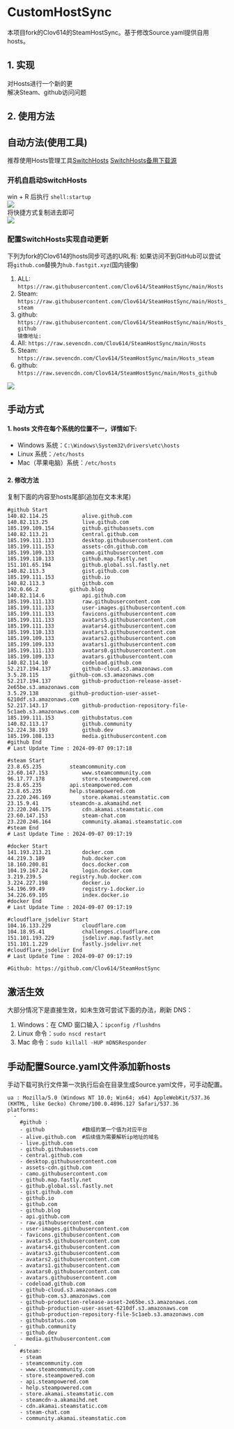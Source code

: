 # CustomHostSync
本项目fork的Clov614的SteamHostSync。基于修改Source.yaml提供自用hosts。

## 1. 实现
对Hosts进行一个新的更  
解决Steam、github访问问题

## 2. 使用方法
## 自动方法(使用工具)
推荐使用Hosts管理工具[SwitchHosts](https://github.com/oldj/SwitchHosts) 
[SwitchHosts备用下载源](https://nas.iaimi.info/s/nT5pb8jMQp32QwB)
### 开机自启动SwitchHosts
win + R 后执行 `shell:startup`    
![](/img/1.png)  
将快捷方式复制进去即可  
![](/img/2.png)  
### 配置SwitchHosts实现自动更新  
下列为fork的Clov614的hosts同步可选的URL有:
如果访问不到GitHub可以尝试将`github.com`替换为`hub.fastgit.xyz`(国内镜像)
1. ALL: `https://raw.githubusercontent.com/Clov614/SteamHostSync/main/Hosts`  
2. Steam: `https://raw.githubusercontent.com/Clov614/SteamHostSync/main/Hosts_steam`  
3. github: `https://raw.githubusercontent.com/Clov614/SteamHostSync/main/Hosts_github`    
`镜像地址:`
4. All: `https://raw.sevencdn.com/Clov614/SteamHostSync/main/Hosts`  
5. Steam: `https://raw.sevencdn.com/Clov614/SteamHostSync/main/Hosts_steam`  
6. github: `https://raw.sevencdn.com/Clov614/SteamHostSync/main/Hosts_github`  

![](/img/3.png)

## 手动方式
#### 1. hosts 文件在每个系统的位置不一，详情如下:
- Windows 系统：`C:\Windows\System32\drivers\etc\hosts`
- Linux 系统：`/etc/hosts`
- Mac（苹果电脑）系统：`/etc/hosts`

#### 2. 修改方法
复制下面的内容至hosts尾部(追加在文本末尾)

```
#github Start
140.82.114.25			alive.github.com
140.82.113.25			live.github.com
185.199.109.154			github.githubassets.com
140.82.113.21			central.github.com
185.199.111.133			desktop.githubusercontent.com
185.199.111.153			assets-cdn.github.com
185.199.109.133			camo.githubusercontent.com
185.199.110.133			github.map.fastly.net
151.101.65.194			github.global.ssl.fastly.net
140.82.113.3			gist.github.com
185.199.111.153			github.io
140.82.113.3			github.com
192.0.66.2			github.blog
140.82.114.6			api.github.com
185.199.111.133			raw.githubusercontent.com
185.199.111.133			user-images.githubusercontent.com
185.199.111.133			favicons.githubusercontent.com
185.199.111.133			avatars5.githubusercontent.com
185.199.111.133			avatars4.githubusercontent.com
185.199.110.133			avatars3.githubusercontent.com
185.199.109.133			avatars2.githubusercontent.com
185.199.109.133			avatars1.githubusercontent.com
185.199.111.133			avatars0.githubusercontent.com
185.199.109.133			avatars.githubusercontent.com
140.82.114.10			codeload.github.com
52.217.194.137			github-cloud.s3.amazonaws.com
3.5.28.115			github-com.s3.amazonaws.com
52.217.194.137			github-production-release-asset-2e65be.s3.amazonaws.com
3.5.29.138			github-production-user-asset-6210df.s3.amazonaws.com
52.217.143.17			github-production-repository-file-5c1aeb.s3.amazonaws.com
185.199.111.153			githubstatus.com
140.82.113.17			github.community
52.224.38.193			github.dev
185.199.108.133			media.githubusercontent.com
#github End
# Last Update Time : 2024-09-07 09:17:18 

#steam Start
23.8.65.235			steamcommunity.com
23.60.147.153			www.steamcommunity.com
96.17.77.178			store.steampowered.com
23.8.65.235			api.steampowered.com
23.8.65.235			help.steampowered.com
23.220.246.169			store.akamai.steamstatic.com
23.15.9.41			steamcdn-a.akamaihd.net
23.220.246.175			cdn.akamai.steamstatic.com
23.60.147.153			steam-chat.com
23.220.246.164			community.akamai.steamstatic.com
#steam End
# Last Update Time : 2024-09-07 09:17:19 

#docker Start
141.193.213.21			docker.com
44.219.3.189			hub.docker.com
18.160.200.81			docs.docker.com
104.19.167.24			login.docker.com
3.219.239.5			registry.hub.docker.com
3.224.227.198			docker.io
54.196.99.49			registry-1.docker.io
34.226.69.105			index.docker.io
#docker End
# Last Update Time : 2024-09-07 09:17:19 

#cloudflare_jsdelivr Start
104.16.133.229			cloudflare.com
104.18.95.41			challenges.cloudflare.com
151.101.193.229			jsdelivr.map.fastly.net
151.101.1.229			fastly.jsdelivr.net
#cloudflare_jsdelivr End
# Last Update Time : 2024-09-07 09:17:19 

#Github: https://github.com/Clov614/SteamHostSync

```

## 激活生效
大部分情况下是直接生效，如未生效可尝试下面的办法，刷新 DNS：
1. Windows：在 CMD 窗口输入：`ipconfig /flushdns`
2. Linux 命令：`sudo nscd restart`
3. Mac 命令：`sudo killall -HUP mDNSResponder`  

## 手动配置Source.yaml文件添加新hosts  
手动下载可执行文件第一次执行后会在目录生成Source.yaml文件，可手动配置。  

```
ua : Mozilla/5.0 (Windows NT 10.0; Win64; x64) AppleWebKit/537.36 (KHTML, like Gecko) Chrome/100.0.4896.127 Safari/537.36
platforms:
  -
    #github :
    - github            #数组的第一个值为对应平台
    - alive.github.com  #后续值为需要解析ip地址的域名
    - live.github.com
    - github.githubassets.com
    - central.github.com
    - desktop.githubusercontent.com
    - assets-cdn.github.com
    - camo.githubusercontent.com
    - github.map.fastly.net
    - github.global.ssl.fastly.net
    - gist.github.com
    - github.io
    - github.com
    - github.blog
    - api.github.com
    - raw.githubusercontent.com
    - user-images.githubusercontent.com
    - favicons.githubusercontent.com
    - avatars5.githubusercontent.com
    - avatars4.githubusercontent.com
    - avatars3.githubusercontent.com
    - avatars2.githubusercontent.com
    - avatars1.githubusercontent.com
    - avatars0.githubusercontent.com
    - avatars.githubusercontent.com
    - codeload.github.com
    - github-cloud.s3.amazonaws.com
    - github-com.s3.amazonaws.com
    - github-production-release-asset-2e65be.s3.amazonaws.com
    - github-production-user-asset-6210df.s3.amazonaws.com
    - github-production-repository-file-5c1aeb.s3.amazonaws.com
    - githubstatus.com
    - github.community
    - github.dev
    - media.githubusercontent.com
  -
    #steam:
    - steam
    - steamcommunity.com
    - www.steamcommunity.com
    - store.steampowered.com
    - api.steampowered.com
    - help.steampowered.com
    - store.akamai.steamstatic.com
    - steamcdn-a.akamaihd.net
    - cdn.akamai.steamstatic.com
    - steam-chat.com
    - community.akamai.steamstatic.com
```
